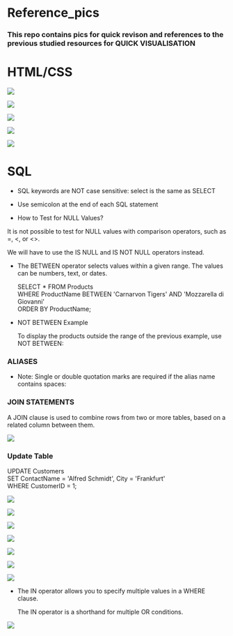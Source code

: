 # Reference_pics

### This repo contains pics for quick revison and references to the previous studied resources for **QUICK VISUALISATION**

# HTML/CSS


![](./images/forms.png)

![](./images/Html_elements.png)

![](./images/image1.png)

![](./images/input_types.png)

![](./images/text_fields.png)

# SQL

- SQL keywords are NOT case sensitive: select is the same as SELECT

- Use semicolon at the end of each SQL statement

- How to Test for NULL Values?

It is not possible to test for NULL values with comparison operators, such as =, <, or <>.

We will have to use the IS NULL and IS NOT NULL operators instead.

- The BETWEEN operator selects values within a given range. The values can be numbers, text, or dates.

    SELECT * FROM Products  
    WHERE ProductName BETWEEN   'Carnarvon Tigers' AND    'Mozzarella di Giovanni'  
    ORDER BY ProductName;  

- NOT BETWEEN Example

    To display the products outside the range of the previous example, use NOT BETWEEN:

### ALIASES

- Note: Single or double quotation marks are required if the alias name contains spaces:

### JOIN STATEMENTS

A JOIN clause is used to combine rows from two or more tables, based on a related column between them.

![](./images/sql_joins.png)


### Update Table

UPDATE Customers  
SET ContactName = 'Alfred Schmidt', City = 'Frankfurt'  
WHERE CustomerID = 1;  

![](./images/sql_commands.png)

![](./images/sql_fiels_types.png)

![](./images/sql_insert.png)

![](./images/sql_limit.png)

![](./images/sql_nestedOrdering.png)

![](./images/sql_where.png)

![](./images/sql_wildcards.png)

- The IN operator allows you to specify multiple values in a WHERE clause.

    The IN operator is a shorthand for multiple OR conditions.

![](./images/sql_in.png)